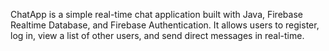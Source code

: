 ChatApp is a simple real-time chat application built with Java, Firebase Realtime Database, and Firebase Authentication. It allows users to register, log in, view a list of other users, and send direct messages in real-time.

